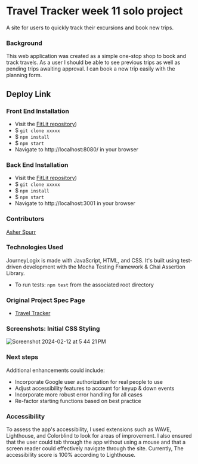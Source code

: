 # Travel Tracker week 11 solo project
A site for users to quickly track their excursions and book new trips.

### Background 
This web application was created as a simple one-stop shop to book and track travels. As a user I should be able to see previous trips as well as pending trips awaiting approval. I can book a new trip easily with the planning form.

## Deploy Link

### Front End Installation
- Visit the [FitLit repository](https://github.com/AsherSpurr/travel-tracker))
- $ `git clone xxxxx`
- $ `npm install`
- $ `npm start`
- Navigate to http://localhost:8080/ in your browser

### Back End Installation
- Visit the [FitLit repository](https://github.com/turingschool-examples/travel-tracker-api))
- $ `git clone xxxxx`
- $ `npm install`
- $ `npm start`
- Navigate to http://localhost:3001 in your browser

### Contributors 
[Asher Spurr](https://github.com/AsherSpurr)

### Technologies Used
JourneyLogix is made with JavaScript, HTML, and CSS. It's built using test-driven development with the Mocha Testing Framework & Chai Assertion Library.
- To run tests: `npm test` from the associated root directory 

### Original Project Spec Page
- [Travel Tracker](https://frontend.turing.edu/projects/travel-tracker.html)

### Screenshots: Initial CSS Styling
![Screenshot 2024-02-12 at 5 44 21 PM](https://github.com/AsherSpurr/fitlit/assets/144856487/cefcfe08-ebfa-4fb5-a610-14ef913e60c0)


### Next steps 
Additional enhancements could include:
- Incorporate Google user authorization for real people to use
- Adjust accessibility features to account for keyup & down events 
- Incorporate more robust error handling for all cases
- Re-factor starting functions based on best practice

### Accessibility
To assess the app's accessibility, I used extensions such as WAVE, Lighthouse, and Colorblind to look for areas of improvement. I also ensured that the user could tab through the app without using a mouse and that a screen reader could effectively navigate through the site. Currently, The accessibility score is 100% according to Lighthouse. 

